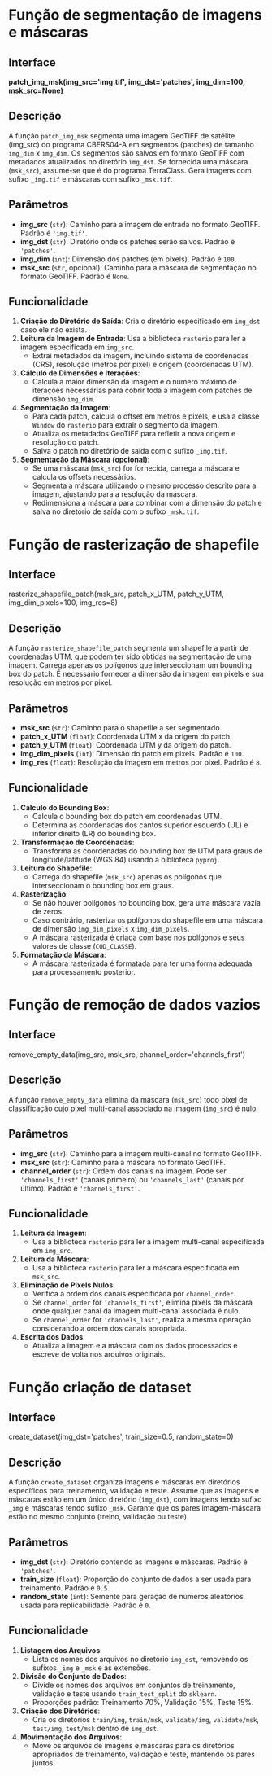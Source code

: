 # Função de segmentação de imagens e máscaras

## Interface
**patch_img_msk(img_src='img.tif', img_dst='patches', img_dim=100, msk_src=None)**


## Descrição
A função `patch_img_msk` segmenta uma imagem GeoTIFF de satélite (img_src) do programa CBERS04-A em segmentos (patches) de tamanho `img_dim` x `img_dim`. Os segmentos são salvos em formato GeoTIFF com metadados atualizados no diretório `img_dst`. Se fornecida uma máscara (`msk_src`), assume-se que é do programa TerraClass. Gera imagens com sufixo `_img.tif` e máscaras com sufixo `_msk.tif`.

## Parâmetros
- **img_src** (`str`): Caminho para a imagem de entrada no formato GeoTIFF. Padrão é `'img.tif'`.
- **img_dst** (`str`): Diretório onde os patches serão salvos. Padrão é `'patches'`.
- **img_dim** (`int`): Dimensão dos patches (em pixels). Padrão é `100`.
- **msk_src** (`str`, opcional): Caminho para a máscara de segmentação no formato GeoTIFF. Padrão é `None`.

## Funcionalidade
1. **Criação do Diretório de Saída**: Cria o diretório especificado em `img_dst` caso ele não exista.
2. **Leitura da Imagem de Entrada**: Usa a biblioteca `rasterio` para ler a imagem especificada em `img_src`.
   - Extrai metadados da imagem, incluindo sistema de coordenadas (CRS), resolução (metros por pixel) e origem (coordenadas UTM).
3. **Cálculo de Dimensões e Iterações**:
   - Calcula a maior dimensão da imagem e o número máximo de iterações necessárias para cobrir toda a imagem com patches de dimensão `img_dim`.
4. **Segmentação da Imagem**:
   - Para cada patch, calcula o offset em metros e pixels, e usa a classe `Window` do `rasterio` para extrair o segmento da imagem.
   - Atualiza os metadados GeoTIFF para refletir a nova origem e resolução do patch.
   - Salva o patch no diretório de saída com o sufixo `_img.tif`.
5. **Segmentação da Máscara (opcional)**:
   - Se uma máscara (`msk_src`) for fornecida, carrega a máscara e calcula os offsets necessários.
   - Segmenta a máscara utilizando o mesmo processo descrito para a imagem, ajustando para a resolução da máscara.
   - Redimensiona a máscara para combinar com a dimensão do patch e salva no diretório de saída com o sufixo `_msk.tif`.


# Função de rasterização de shapefile

## Interface
rasterize_shapefile_patch(msk_src, patch_x_UTM, patch_y_UTM, img_dim_pixels=100, img_res=8)

## Descrição
A função `rasterize_shapefile_patch` segmenta um shapefile a partir de coordenadas UTM, que podem ter sido obtidas na segmentação de uma imagem. Carrega apenas os polígonos que interseccionam um bounding box do patch. É necessário fornecer a dimensão da imagem em pixels e sua resolução em metros por pixel.

## Parâmetros
- **msk_src** (`str`): Caminho para o shapefile a ser segmentado.
- **patch_x_UTM** (`float`): Coordenada UTM x da origem do patch.
- **patch_y_UTM** (`float`): Coordenada UTM y da origem do patch.
- **img_dim_pixels** (`int`): Dimensão do patch em pixels. Padrão é `100`.
- **img_res** (`float`): Resolução da imagem em metros por pixel. Padrão é `8`.

## Funcionalidade
1. **Cálculo do Bounding Box**:
   - Calcula o bounding box do patch em coordenadas UTM.
   - Determina as coordenadas dos cantos superior esquerdo (UL) e inferior direito (LR) do bounding box.
2. **Transformação de Coordenadas**:
   - Transforma as coordenadas do bounding box de UTM para graus de longitude/latitude (WGS 84) usando a biblioteca `pyproj`.
3. **Leitura do Shapefile**:
   - Carrega do shapefile (`msk_src`) apenas os polígonos que interseccionam o bounding box em graus.
4. **Rasterização**:
   - Se não houver polígonos no bounding box, gera uma máscara vazia de zeros.
   - Caso contrário, rasteriza os polígonos do shapefile em uma máscara de dimensão `img_dim_pixels` x `img_dim_pixels`.
   - A máscara rasterizada é criada com base nos polígonos e seus valores de classe (`COD_CLASSE`).
5. **Formatação da Máscara**:
   - A máscara rasterizada é formatada para ter uma forma adequada para processamento posterior.


# Função de remoção de dados vazios

## Interface
remove_empty_data(img_src, msk_src, channel_order='channels_first')

## Descrição
A função `remove_empty_data` elimina da máscara (`msk_src`) todo pixel de classificação cujo pixel multi-canal associado na imagem (`img_src`) é nulo.

## Parâmetros
- **img_src** (`str`): Caminho para a imagem multi-canal no formato GeoTIFF.
- **msk_src** (`str`): Caminho para a máscara no formato GeoTIFF.
- **channel_order** (`str`): Ordem dos canais na imagem. Pode ser `'channels_first'` (canais primeiro) ou `'channels_last'` (canais por último). Padrão é `'channels_first'`.

## Funcionalidade
1. **Leitura da Imagem**:
   - Usa a biblioteca `rasterio` para ler a imagem multi-canal especificada em `img_src`.
2. **Leitura da Máscara**:
   - Usa a biblioteca `rasterio` para ler a máscara especificada em `msk_src`.
3. **Eliminação de Pixels Nulos**:
   - Verifica a ordem dos canais especificada por `channel_order`.
   - Se `channel_order` for `'channels_first'`, elimina pixels da máscara onde qualquer canal da imagem multi-canal associada é nulo.
   - Se `channel_order` for `'channels_last'`, realiza a mesma operação considerando a ordem dos canais apropriada.
4. **Escrita dos Dados**:
   - Atualiza a imagem e a máscara com os dados processados e escreve de volta nos arquivos originais.


# Função criação de dataset

## Interface
create_dataset(img_dst='patches', train_size=0.5, random_state=0)

## Descrição
A função `create_dataset` organiza imagens e máscaras em diretórios específicos para treinamento, validação e teste. Assume que as imagens e máscaras estão em um único diretório (`img_dst`), com imagens tendo sufixo `_img` e máscaras tendo sufixo `_msk`. Garante que os pares imagem-máscara estão no mesmo conjunto (treino, validação ou teste).

## Parâmetros
- **img_dst** (`str`): Diretório contendo as imagens e máscaras. Padrão é `'patches'`.
- **train_size** (`float`): Proporção do conjunto de dados a ser usada para treinamento. Padrão é `0.5`.
- **random_state** (`int`): Semente para geração de números aleatórios usada para replicabilidade. Padrão é `0`.

## Funcionalidade
1. **Listagem dos Arquivos**:
   - Lista os nomes dos arquivos no diretório `img_dst`, removendo os sufixos `_img` e `_msk` e as extensões.
2. **Divisão do Conjunto de Dados**:
   - Divide os nomes dos arquivos em conjuntos de treinamento, validação e teste usando `train_test_split` do `sklearn`.
   - Proporções padrão: Treinamento 70%, Validação 15%, Teste 15%.
3. **Criação dos Diretórios**:
   - Cria os diretórios `train/img`, `train/msk`, `validate/img`, `validate/msk`, `test/img`, `test/msk` dentro de `img_dst`.
4. **Movimentação dos Arquivos**:
   - Move os arquivos de imagens e máscaras para os diretórios apropriados de treinamento, validação e teste, mantendo os pares juntos.
